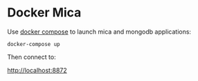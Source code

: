 Docker Mica
===========

Use [docker compose](https://docs.docker.com/compose/) to launch mica and mongodb applications:

```
docker-compose up
```

Then connect to:

[http://localhost:8872](http://localhost:8872)
